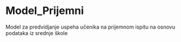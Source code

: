 # Model_Prijemni
Model za predvidjanje uspeha učenika na prijemnom ispitu na osnovu podataka iz srednje škole
